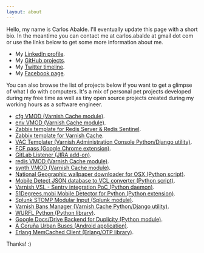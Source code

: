 ```yaml
---
layout: about
---
```


Hello, my name is Carlos Abalde. I'll eventually update this page with a short bio. In the meantime you can contact me at carlos.abalde at gmail dot com or use the links below to get some more information about me.

- My [LinkedIn profile](https://www.linkedin.com/in/carlosabalde).
- My [GitHub projects](https://github.com/carlosabalde).
- My [Twitter timeline](https://twitter.com/carlosabalde).
- My [Facebook page](https://www.facebook.com/carlosabalde).

You can also browse the list of projects below if you want to get a glimpse of what I do with computers. It's a mix of personal pet projects developed during my free time as well as tiny open source projects created during my working hours as a software engineer.

- [cfg VMOD (Varnish Cache module)](https://github.com/carlosabalde/libvmod-cfg).
- [env VMOD (Varnish Cache module)](https://github.com/carlosabalde/libvmod-env).
- [Zabbix template for Redis Server & Redis Sentinel](https://github.com/allenta/zabbix-template-for-redis).
- [Zabbix template for Varnish Cache](https://github.com/allenta/zabbix-template-for-varnish-cache).
- [VAC Templater (Varnish Administration Console Python/Django utility)](https://github.com/allenta/vac-templater).
- [FCF pass (Google Chrome extension)](https://github.com/carlosabalde/fcf-pass-chrome).
- [GitLab Listener (JIRA add-on)](https://marketplace.atlassian.com/plugins/com.allenta.jira.plugins.gitlab.gitlab-listener/server/overview).
- [redis VMOD (Varnish Cache module)](https://github.com/carlosabalde/libvmod-redis).
- [synth VMOD (Varnish Cache module)](https://github.com/carlosabalde/libvmod-synth).
- [National Geographic wallpaper downloader for OSX (Python script)](https://github.com/carlosabalde/ngwallpaper).
- [Mobile Detect JSON database to VCL converter (Python script)](https://github.com/carlosabalde/mobiledetect2vcl).
- [Varnish VSL - Sentry integration PoC (Python daemon)](https://github.com/carlosabalde/varnishsentry).
- [51Degrees.mobi Mobile Detector for Python (Python extension)](http://51degrees.mobi/Support/Documentation/Python.aspx).
- [Splunk STOMP Modular Input (Splunk module)](https://github.com/allenta/splunk-stomp).
- [Varnish Bans Manager (Varnish Cache Python/Django utility)](https://github.com/dot2code/varnish-bans-manager).
- [WURFL Python (Python library)](https://github.com/carlosabalde/wurfl-python).
- [Google Docs/Drive Backend for Duplicity (Python module)](http://duplicity.nongnu.org).
- [A Coruña Urban Buses (Android application)](https://play.google.com/store/apps/details?id=com.carlosabalde.buses).
- [Erlang MemCached Client (Erlang/OTP library)](https://code.google.com/p/erlangmc/).

Thanks! :)
